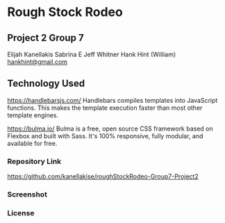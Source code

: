 # Rough Stock Rodeo

## Project 2 Group 7
Elijah Kanellakis
Sabrina E
Jeff Whitner
Hank Hint (William) hankhint@gmail.com

## Technology Used

https://handlebarsjs.com/
Handlebars compiles templates into JavaScript functions. This makes the template execution faster than most other template engines.

https://bulma.io/
Bulma is a free, open source CSS framework based on Flexbox and built with Sass. It's 100% responsive, fully modular, and available for free.

### Repository Link
https://github.com/kanellakise/roughStockRodeo-Group7-Project2

### Screenshot

### License